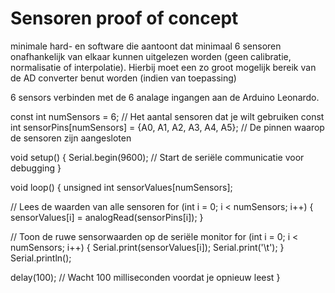 # Sensoren proof of concept

minimale hard- en software die aantoont dat minimaal 6 sensoren onafhankelijk van elkaar kunnen uitgelezen worden (geen calibratie, normalisatie of interpolatie). Hierbij moet een zo groot mogelijk bereik van de AD converter benut worden (indien van toepassing)

6 sensors verbinden met de 6 analage ingangen aan de Arduino Leonardo.

const int numSensors = 6; // Het aantal sensoren dat je wilt gebruiken
const int sensorPins[numSensors] = {A0, A1, A2, A3, A4, A5}; 
// De pinnen waarop de sensoren zijn aangesloten

void setup() {
  Serial.begin(9600); // Start de seriële communicatie voor debugging
}

void loop() {
  unsigned int sensorValues[numSensors];

  // Lees de waarden van alle sensoren
  for (int i = 0; i < numSensors; i++) {
    sensorValues[i] = analogRead(sensorPins[i]);
  }

  // Toon de ruwe sensorwaarden op de seriële monitor
  for (int i = 0; i < numSensors; i++) {
    Serial.print(sensorValues[i]);
    Serial.print('\t');
  }
  Serial.println();

  delay(100); // Wacht 100 milliseconden voordat je opnieuw leest
}

